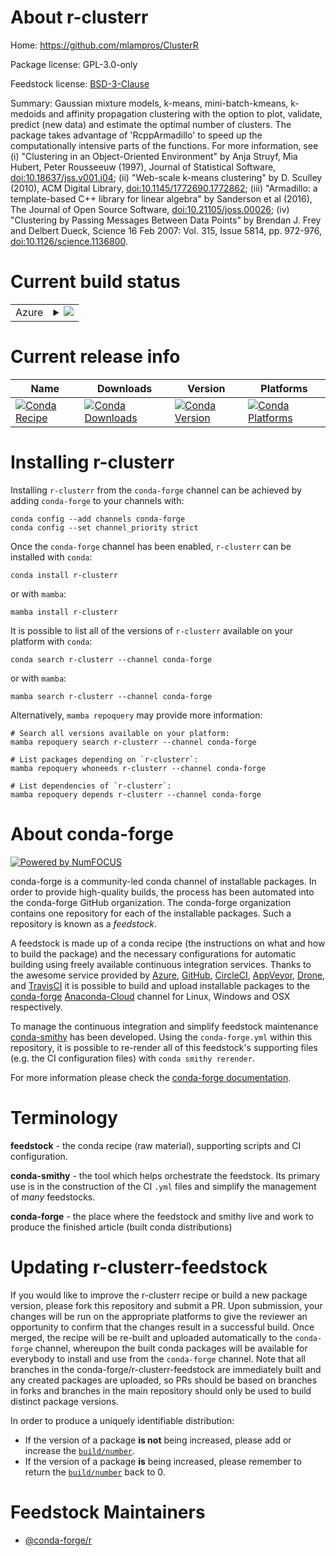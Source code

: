 About r-clusterr
================

Home: https://github.com/mlampros/ClusterR

Package license: GPL-3.0-only

Feedstock license: [BSD-3-Clause](https://github.com/conda-forge/r-clusterr-feedstock/blob/main/LICENSE.txt)

Summary: Gaussian mixture models, k-means, mini-batch-kmeans, k-medoids and affinity propagation clustering with the option to plot, validate, predict (new data) and estimate the optimal number of clusters. The package takes advantage of 'RcppArmadillo' to speed up the computationally intensive parts of the functions. For more information, see (i) "Clustering in an Object-Oriented Environment" by Anja Struyf, Mia Hubert, Peter Rousseeuw (1997), Journal of Statistical Software, <doi:10.18637/jss.v001.i04>; (ii) "Web-scale k-means clustering" by D. Sculley (2010), ACM Digital Library, <doi:10.1145/1772690.1772862>; (iii) "Armadillo: a template-based C++ library for linear algebra" by Sanderson et al (2016), The Journal of Open Source Software, <doi:10.21105/joss.00026>; (iv) "Clustering by Passing Messages Between Data Points" by Brendan J. Frey and Delbert Dueck, Science 16 Feb 2007: Vol. 315, Issue 5814, pp. 972-976, <doi:10.1126/science.1136800>.

Current build status
====================


<table>
    
  <tr>
    <td>Azure</td>
    <td>
      <details>
        <summary>
          <a href="https://dev.azure.com/conda-forge/feedstock-builds/_build/latest?definitionId=2378&branchName=main">
            <img src="https://dev.azure.com/conda-forge/feedstock-builds/_apis/build/status/r-clusterr-feedstock?branchName=main">
          </a>
        </summary>
        <table>
          <thead><tr><th>Variant</th><th>Status</th></tr></thead>
          <tbody><tr>
              <td>linux_64_r_base4.0</td>
              <td>
                <a href="https://dev.azure.com/conda-forge/feedstock-builds/_build/latest?definitionId=2378&branchName=main">
                  <img src="https://dev.azure.com/conda-forge/feedstock-builds/_apis/build/status/r-clusterr-feedstock?branchName=main&jobName=linux&configuration=linux_64_r_base4.0" alt="variant">
                </a>
              </td>
            </tr><tr>
              <td>linux_64_r_base4.1</td>
              <td>
                <a href="https://dev.azure.com/conda-forge/feedstock-builds/_build/latest?definitionId=2378&branchName=main">
                  <img src="https://dev.azure.com/conda-forge/feedstock-builds/_apis/build/status/r-clusterr-feedstock?branchName=main&jobName=linux&configuration=linux_64_r_base4.1" alt="variant">
                </a>
              </td>
            </tr><tr>
              <td>osx_64_r_base4.0</td>
              <td>
                <a href="https://dev.azure.com/conda-forge/feedstock-builds/_build/latest?definitionId=2378&branchName=main">
                  <img src="https://dev.azure.com/conda-forge/feedstock-builds/_apis/build/status/r-clusterr-feedstock?branchName=main&jobName=osx&configuration=osx_64_r_base4.0" alt="variant">
                </a>
              </td>
            </tr><tr>
              <td>osx_64_r_base4.1</td>
              <td>
                <a href="https://dev.azure.com/conda-forge/feedstock-builds/_build/latest?definitionId=2378&branchName=main">
                  <img src="https://dev.azure.com/conda-forge/feedstock-builds/_apis/build/status/r-clusterr-feedstock?branchName=main&jobName=osx&configuration=osx_64_r_base4.1" alt="variant">
                </a>
              </td>
            </tr><tr>
              <td>win_64_r_base4.0</td>
              <td>
                <a href="https://dev.azure.com/conda-forge/feedstock-builds/_build/latest?definitionId=2378&branchName=main">
                  <img src="https://dev.azure.com/conda-forge/feedstock-builds/_apis/build/status/r-clusterr-feedstock?branchName=main&jobName=win&configuration=win_64_r_base4.0" alt="variant">
                </a>
              </td>
            </tr><tr>
              <td>win_64_r_base4.1</td>
              <td>
                <a href="https://dev.azure.com/conda-forge/feedstock-builds/_build/latest?definitionId=2378&branchName=main">
                  <img src="https://dev.azure.com/conda-forge/feedstock-builds/_apis/build/status/r-clusterr-feedstock?branchName=main&jobName=win&configuration=win_64_r_base4.1" alt="variant">
                </a>
              </td>
            </tr>
          </tbody>
        </table>
      </details>
    </td>
  </tr>
</table>

Current release info
====================

| Name | Downloads | Version | Platforms |
| --- | --- | --- | --- |
| [![Conda Recipe](https://img.shields.io/badge/recipe-r--clusterr-green.svg)](https://anaconda.org/conda-forge/r-clusterr) | [![Conda Downloads](https://img.shields.io/conda/dn/conda-forge/r-clusterr.svg)](https://anaconda.org/conda-forge/r-clusterr) | [![Conda Version](https://img.shields.io/conda/vn/conda-forge/r-clusterr.svg)](https://anaconda.org/conda-forge/r-clusterr) | [![Conda Platforms](https://img.shields.io/conda/pn/conda-forge/r-clusterr.svg)](https://anaconda.org/conda-forge/r-clusterr) |

Installing r-clusterr
=====================

Installing `r-clusterr` from the `conda-forge` channel can be achieved by adding `conda-forge` to your channels with:

```
conda config --add channels conda-forge
conda config --set channel_priority strict
```

Once the `conda-forge` channel has been enabled, `r-clusterr` can be installed with `conda`:

```
conda install r-clusterr
```

or with `mamba`:

```
mamba install r-clusterr
```

It is possible to list all of the versions of `r-clusterr` available on your platform with `conda`:

```
conda search r-clusterr --channel conda-forge
```

or with `mamba`:

```
mamba search r-clusterr --channel conda-forge
```

Alternatively, `mamba repoquery` may provide more information:

```
# Search all versions available on your platform:
mamba repoquery search r-clusterr --channel conda-forge

# List packages depending on `r-clusterr`:
mamba repoquery whoneeds r-clusterr --channel conda-forge

# List dependencies of `r-clusterr`:
mamba repoquery depends r-clusterr --channel conda-forge
```


About conda-forge
=================

[![Powered by
NumFOCUS](https://img.shields.io/badge/powered%20by-NumFOCUS-orange.svg?style=flat&colorA=E1523D&colorB=007D8A)](https://numfocus.org)

conda-forge is a community-led conda channel of installable packages.
In order to provide high-quality builds, the process has been automated into the
conda-forge GitHub organization. The conda-forge organization contains one repository
for each of the installable packages. Such a repository is known as a *feedstock*.

A feedstock is made up of a conda recipe (the instructions on what and how to build
the package) and the necessary configurations for automatic building using freely
available continuous integration services. Thanks to the awesome service provided by
[Azure](https://azure.microsoft.com/en-us/services/devops/), [GitHub](https://github.com/),
[CircleCI](https://circleci.com/), [AppVeyor](https://www.appveyor.com/),
[Drone](https://cloud.drone.io/welcome), and [TravisCI](https://travis-ci.com/)
it is possible to build and upload installable packages to the
[conda-forge](https://anaconda.org/conda-forge) [Anaconda-Cloud](https://anaconda.org/)
channel for Linux, Windows and OSX respectively.

To manage the continuous integration and simplify feedstock maintenance
[conda-smithy](https://github.com/conda-forge/conda-smithy) has been developed.
Using the ``conda-forge.yml`` within this repository, it is possible to re-render all of
this feedstock's supporting files (e.g. the CI configuration files) with ``conda smithy rerender``.

For more information please check the [conda-forge documentation](https://conda-forge.org/docs/).

Terminology
===========

**feedstock** - the conda recipe (raw material), supporting scripts and CI configuration.

**conda-smithy** - the tool which helps orchestrate the feedstock.
                   Its primary use is in the construction of the CI ``.yml`` files
                   and simplify the management of *many* feedstocks.

**conda-forge** - the place where the feedstock and smithy live and work to
                  produce the finished article (built conda distributions)


Updating r-clusterr-feedstock
=============================

If you would like to improve the r-clusterr recipe or build a new
package version, please fork this repository and submit a PR. Upon submission,
your changes will be run on the appropriate platforms to give the reviewer an
opportunity to confirm that the changes result in a successful build. Once
merged, the recipe will be re-built and uploaded automatically to the
`conda-forge` channel, whereupon the built conda packages will be available for
everybody to install and use from the `conda-forge` channel.
Note that all branches in the conda-forge/r-clusterr-feedstock are
immediately built and any created packages are uploaded, so PRs should be based
on branches in forks and branches in the main repository should only be used to
build distinct package versions.

In order to produce a uniquely identifiable distribution:
 * If the version of a package **is not** being increased, please add or increase
   the [``build/number``](https://docs.conda.io/projects/conda-build/en/latest/resources/define-metadata.html#build-number-and-string).
 * If the version of a package **is** being increased, please remember to return
   the [``build/number``](https://docs.conda.io/projects/conda-build/en/latest/resources/define-metadata.html#build-number-and-string)
   back to 0.

Feedstock Maintainers
=====================

* [@conda-forge/r](https://github.com/conda-forge/r/)

